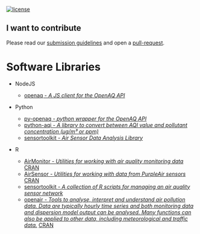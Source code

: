 [![license](https://img.shields.io/badge/LICENSE-CC0%201.0%20Universal-green.svg)](https://creativecommons.org/publicdomain/zero/1.0/)

## I want to contribute

Please read our [submission guidelines](contributing.md) and open a [pull-request](https://help.github.com/articles/about-pull-requests/).

# Software Libraries

* NodeJS
    * [openaq - _A JS client for the OpenAQ API_](https://github.com/nickolasclarke/openaq)

* Python
    * [py-openaq - _python wrapper for the OpenAQ API_](https://github.com/dhhagan/py-openaq)
    * [python-aqi - _A library to convert between AQI value and pollutant concentration (µg/m³ or ppm)_](https://github.com/hrbonz/python-aqi)
    * [sensortoolkit - _Air Sensor Data Analysis Library_](https://github.com/USEPA/sensortoolkit)

* R
    * [AirMonitor - _Utilities for working with air quality monitoring data_](https://github.com/MazamaScience/AirMonitor) [CRAN](https://cran.r-project.org/web/packages/AirMonitor/index.html)
    * [AirSensor - _Utilities for working with data from PurpleAir sensors_](https://github.com/MazamaScience/AirSensor) [CRAN](https://cran.r-project.org/web/packages/AirSensor/index.html)
    * [sensortoolkit - _A collection of R scripts for managing an air quality sensor network_](https://github.com/gmiskell/sensortoolkit)
    * [openair - _Tools to analyse, interpret and understand air pollution data. Data are typically hourly time series and both monitoring data and dispersion model output can be analysed. Many functions can also be applied to other data, including meteorological and traffic data._](https://github.com/davidcarslaw/openair) [CRAN](https://cran.r-project.org/web/packages/openair/index.html)

